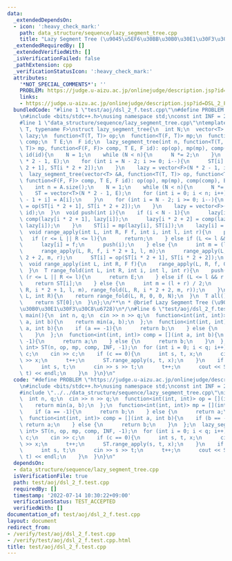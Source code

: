 ```yaml
---
data:
  _extendedDependsOn:
  - icon: ':heavy_check_mark:'
    path: data_structure/sequence/lazy_segment_tree.cpp
    title: "Lazy Segment Tree (\u9045\u5EF6\u30BB\u30B0\u30E1\u30F3\u30C8\u6728)"
  _extendedRequiredBy: []
  _extendedVerifiedWith: []
  _isVerificationFailed: false
  _pathExtension: cpp
  _verificationStatusIcon: ':heavy_check_mark:'
  attributes:
    '*NOT_SPECIAL_COMMENTS*': ''
    PROBLEM: https://judge.u-aizu.ac.jp/onlinejudge/description.jsp?id=DSL_2_F
    links:
    - https://judge.u-aizu.ac.jp/onlinejudge/description.jsp?id=DSL_2_F
  bundledCode: "#line 1 \"test/aoj/dsl_2_f.test.cpp\"\n#define PROBLEM \"https://judge.u-aizu.ac.jp/onlinejudge/description.jsp?id=DSL_2_F\"\
    \n#include <bits/stdc++.h>\nusing namespace std;\nconst int INF = 2147483647;\n\
    #line 1 \"data_structure/sequence/lazy_segment_tree.cpp\"\ntemplate <typename\
    \ T, typename F>\nstruct lazy_segment_tree{\n  int N;\n  vector<T> ST;\n  vector<F>\
    \ lazy;\n  function<T(T, T)> op;\n  function<T(F, T)> mp;\n  function<F(F, F)>\
    \ comp;\n  T E;\n  F id;\n  lazy_segment_tree(int n, function<T(T, T)> op, function<T(F,\
    \ T)> mp, function<F(F, F)> comp, T E, F id): op(op), mp(mp), comp(comp), E(E),\
    \ id(id){\n    N = 1;\n    while (N < n){\n      N *= 2;\n    }\n    ST = vector<T>(N\
    \ * 2 - 1, E);\n    for (int i = N - 2; i >= 0; i--){\n      ST[i] = op(ST[i *\
    \ 2 + 1], ST[i * 2 + 2]);\n    }\n    lazy = vector<F>(N * 2 - 1, id);\n  }\n\
    \  lazy_segment_tree(vector<T> &A, function<T(T, T)> op, function<T(F, T)> mp,\
    \ function<F(F, F)> comp, T E, F id): op(op), mp(mp), comp(comp), E(E), id(id){\n\
    \    int n = A.size();\n    N = 1;\n    while (N < n){\n      N *= 2;\n    }\n\
    \    ST = vector<T>(N * 2 - 1, E);\n    for (int i = 0; i < n; i++){\n      ST[N\
    \ - 1 + i] = A[i];\n    }\n    for (int i = N - 2; i >= 0; i--){\n      ST[i]\
    \ = op(ST[i * 2 + 1], ST[i * 2 + 2]);\n    }\n    lazy = vector<F>(N * 2 - 1,\
    \ id);\n  }\n  void push(int i){\n    if (i < N - 1){\n      lazy[i * 2 + 1] =\
    \ comp(lazy[i * 2 + 1], lazy[i]);\n      lazy[i * 2 + 2] = comp(lazy[i * 2 + 2],\
    \ lazy[i]);\n    }\n    ST[i] = mp(lazy[i], ST[i]);\n    lazy[i] = id;\n  }\n\
    \  void range_apply(int L, int R, F f, int i, int l, int r){\n    push(i);\n \
    \   if (r <= L || R <= l){\n      return;\n    } else if (L <= l && r <= R){\n\
    \      lazy[i] = f;\n      push(i);\n    } else {\n      int m = (l + r) / 2;\n\
    \      range_apply(L, R, f, i * 2 + 1, l, m);\n      range_apply(L, R, f, i *\
    \ 2 + 2, m, r);\n      ST[i] = op(ST[i * 2 + 1], ST[i * 2 + 2]);\n    }\n  }\n\
    \  void range_apply(int L, int R, F f){\n    range_apply(L, R, f, 0, 0, N);\n\
    \  }\n  T range_fold(int L, int R, int i, int l, int r){\n    push(i);\n    if\
    \ (r <= L || R <= l){\n      return E;\n    } else if (L <= l && r <= R){\n  \
    \    return ST[i];\n    } else {\n      int m = (l + r) / 2;\n      return op(range_fold(L,\
    \ R, i * 2 + 1, l, m), range_fold(L, R, i * 2 + 2, m, r));\n    }\n  }\n  T range_fold(int\
    \ L, int R){\n    return range_fold(L, R, 0, 0, N);\n  }\n  T all(){\n    push(0);\n\
    \    return ST[0];\n  }\n};\n/**\n * @brief Lazy Segment Tree (\u9045\u5EF6\u30BB\
    \u30B0\u30E1\u30F3\u30C8\u6728)\n*/\n#line 6 \"test/aoj/dsl_2_f.test.cpp\"\nint\
    \ main(){\n  int n, q;\n  cin >> n >> q;\n  function<int(int, int)> op = [](int\
    \ a, int b){\n    return min(a, b);\n  };\n  function<int(int, int)> mp = [](int\
    \ a, int b){\n    if (a == -1){\n      return b;\n    } else {\n      return a;\n\
    \    }\n  };\n  function<int(int, int)> comp = [](int a, int b){\n    if (b ==\
    \ -1){\n      return a;\n    } else {\n      return b;\n    }\n  };\n  lazy_segment_tree<int,\
    \ int> ST(n, op, mp, comp, INF, -1);\n  for (int i = 0; i < q; i++){\n    int\
    \ c;\n    cin >> c;\n    if (c == 0){\n      int s, t, x;\n      cin >> s >> t\
    \ >> x;\n      t++;\n      ST.range_apply(s, t, x);\n    }\n    if (c == 1){\n\
    \      int s, t;\n      cin >> s >> t;\n      t++;\n      cout << ST.range_fold(s,\
    \ t) << endl;\n    }\n  }\n}\n"
  code: "#define PROBLEM \"https://judge.u-aizu.ac.jp/onlinejudge/description.jsp?id=DSL_2_F\"\
    \n#include <bits/stdc++.h>\nusing namespace std;\nconst int INF = 2147483647;\n\
    #include \"../../data_structure/sequence/lazy_segment_tree.cpp\"\nint main(){\n\
    \  int n, q;\n  cin >> n >> q;\n  function<int(int, int)> op = [](int a, int b){\n\
    \    return min(a, b);\n  };\n  function<int(int, int)> mp = [](int a, int b){\n\
    \    if (a == -1){\n      return b;\n    } else {\n      return a;\n    }\n  };\n\
    \  function<int(int, int)> comp = [](int a, int b){\n    if (b == -1){\n     \
    \ return a;\n    } else {\n      return b;\n    }\n  };\n  lazy_segment_tree<int,\
    \ int> ST(n, op, mp, comp, INF, -1);\n  for (int i = 0; i < q; i++){\n    int\
    \ c;\n    cin >> c;\n    if (c == 0){\n      int s, t, x;\n      cin >> s >> t\
    \ >> x;\n      t++;\n      ST.range_apply(s, t, x);\n    }\n    if (c == 1){\n\
    \      int s, t;\n      cin >> s >> t;\n      t++;\n      cout << ST.range_fold(s,\
    \ t) << endl;\n    }\n  }\n}\n"
  dependsOn:
  - data_structure/sequence/lazy_segment_tree.cpp
  isVerificationFile: true
  path: test/aoj/dsl_2_f.test.cpp
  requiredBy: []
  timestamp: '2022-07-14 10:30:22+09:00'
  verificationStatus: TEST_ACCEPTED
  verifiedWith: []
documentation_of: test/aoj/dsl_2_f.test.cpp
layout: document
redirect_from:
- /verify/test/aoj/dsl_2_f.test.cpp
- /verify/test/aoj/dsl_2_f.test.cpp.html
title: test/aoj/dsl_2_f.test.cpp
---
```

